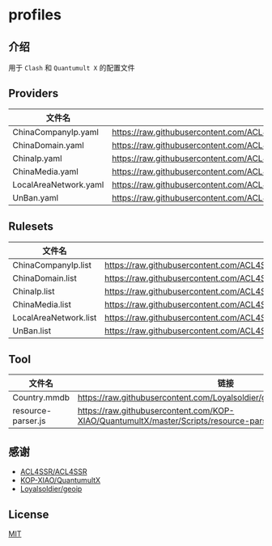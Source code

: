 # profiles

## 介绍

用于 `Clash` 和 `Quantumult X` 的配置文件

## Providers

| 文件名                | 链接                                                                                           |
| --------------------- | ---------------------------------------------------------------------------------------------- |
| ChinaCompanyIp.yaml   | https://raw.githubusercontent.com/ACL4SSR/ACL4SSR/master/Clash/Providers/ChinaCompanyIp.yaml   |
| ChinaDomain.yaml      | https://raw.githubusercontent.com/ACL4SSR/ACL4SSR/master/Clash/Providers/ChinaDomain.yaml      |
| ChinaIp.yaml          | https://raw.githubusercontent.com/ACL4SSR/ACL4SSR/master/Clash/Providers/ChinaIp.yaml          |
| ChinaMedia.yaml       | https://raw.githubusercontent.com/ACL4SSR/ACL4SSR/master/Clash/Providers/ChinaMedia.yaml       |
| LocalAreaNetwork.yaml | https://raw.githubusercontent.com/ACL4SSR/ACL4SSR/master/Clash/Providers/LocalAreaNetwork.yaml |
| UnBan.yaml            | https://raw.githubusercontent.com/ACL4SSR/ACL4SSR/master/Clash/Providers/UnBan.yaml            |

## Rulesets

| 文件名                | 链接                                                                                 |
| --------------------- | ------------------------------------------------------------------------------------ |
| ChinaCompanyIp.list   | https://raw.githubusercontent.com/ACL4SSR/ACL4SSR/master/Clash/ChinaCompanyIp.list   |
| ChinaDomain.list      | https://raw.githubusercontent.com/ACL4SSR/ACL4SSR/master/Clash/ChinaDomain.list      |
| ChinaIp.list          | https://raw.githubusercontent.com/ACL4SSR/ACL4SSR/master/Clash/ChinaIp.list          |
| ChinaMedia.list       | https://raw.githubusercontent.com/ACL4SSR/ACL4SSR/master/Clash/ChinaMedia.list       |
| LocalAreaNetwork.list | https://raw.githubusercontent.com/ACL4SSR/ACL4SSR/master/Clash/LocalAreaNetwork.list |
| UnBan.list            | https://raw.githubusercontent.com/ACL4SSR/ACL4SSR/master/Clash/UnBan.list            |

## Tool

| 文件名             | 链接                                                                                     |
| ------------------ | ---------------------------------------------------------------------------------------- |
| Country.mmdb       | https://raw.githubusercontent.com/Loyalsoldier/geoip/release/Country.mmdb                |
| resource-parser.js | https://raw.githubusercontent.com/KOP-XIAO/QuantumultX/master/Scripts/resource-parser.js |

## 感谢

- [ACL4SSR/ACL4SSR](https://github.com/ACL4SSR/ACL4SSR/tree/master)
- [KOP-XIAO/QuantumultX](https://github.com/KOP-XIAO/QuantumultX)
- [Loyalsoldier/geoip](https://github.com/Loyalsoldier/geoip)

## License

[MIT](./LICENSE)
